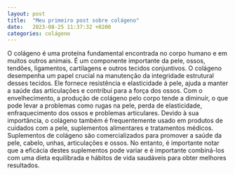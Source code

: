 ```yaml
---
layout: post
title:  "Meu primeiro post sobre colágeno"
date:   2023-08-25 11:37:32 +0200
categories: colágeno
---
```

O colágeno é uma proteína fundamental encontrada no corpo humano e em muitos outros animais. 
É um componente importante da pele, ossos, tendões, ligamentos, cartilagens e outros tecidos conjuntivos.
O colágeno desempenha um papel crucial na manutenção da integridade estrutural desses tecidos. 
Ele fornece resistência e elasticidade à pele, ajuda a manter a saúde das articulações e contribui para a 
força dos ossos. 
Com o envelhecimento, a produção de colágeno pelo corpo tende a diminuir, o que pode levar a problemas 
como rugas na pele, perda de elasticidade, enfraquecimento dos ossos e problemas articulares.
Devido à sua importância, o colágeno também é frequentemente usado em produtos de cuidados com a pele, 
suplementos alimentares e tratamentos médicos. Suplementos de colágeno são comercializados para promover a 
saúde da pele, cabelo, unhas, articulações e ossos. No entanto, é importante notar que a eficácia destes 
suplementos pode variar e é importante combiná-los com uma dieta equilibrada e hábitos de vida saudáveis 
para obter melhores resultados.